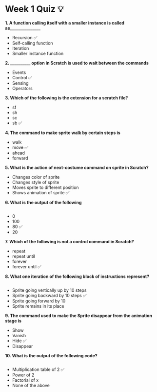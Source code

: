 # Week 1 Quiz 💡

**1. A function calling itself with a smaller instance is called as_______________**
 - Recursion ✅
 - Self-calling function
 - Iteration
 - Smaller instance function

**2. __________ option in Scratch is used to wait between the commands**
 - Events
 - Control ✅
 - Sensing
 - Operators

**3. Which of the following is the extension for a scratch file?**
 - sf
 - sh
 - sc
 - sb ✅

**4. The command to make sprite walk by certain steps is**
 - walk
 - move ✅
 - ahead
 - forward

**5. What is the action of next-costume command on sprite in Scratch?**
 - Changes color of sprite
 - Changes style of sprite 
 - Moves sprite to different position
 - Shows animation of sprite  ✅

**6. What is the output of the following**	

<img src="https://storage.googleapis.com/swayam-node1-production.appspot.com/assets/img/noc21_cs32/cs32W1q6.png" alt="">
                                                                                                                      
 - 0
 - 100
 - 80 ✅
 - 20

**7. Which of the following is not a control command in Scratch?**
 - repeat
 - repeat until
 - forever
 - forever until ✅

**8. What one iteration of the  following block of instructions represent?**

<img src="https://storage.googleapis.com/swayam-node1-production.appspot.com/assets/img/noc21_cs32/cs32W1q8.png" alt="">

 - Sprite going vertically up by 10 steps
 - Sprite going backward by 10 steps ✅
 - Sprite going forward by 10
 - Sprite remains in its place

**9. The command used to make the Sprite disappear from the animation stage is**
 - Show
 - Vanish
 - Hide ✅
 - Disappear

**10. What is the output of the following code?**	

<img src="https://storage.googleapis.com/swayam-node1-production.appspot.com/assets/img/noc21_cs32/cs32W1q10.png" alt="">

 - Multiplication table of 2 ✅
 - Power of 2
 - Factorial of x
 - None of the above
